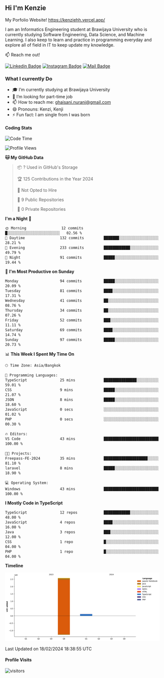 ## Hi I'm Kenzie

My Porfolio Website!
https://kenziehh.vercel.app/

I am an Informatics Engineering student at Brawijaya University who is currently studying Software Engineering, Data Science, and Machine Learning. I also keep to learn and practice in programming everyday and explore all of field in IT to keep update my knowledge.

:mailbox: Reach me out!

[![Linkedin Badge](https://img.shields.io/badge/-Kenzie_Taqiyassar-0e76a8?style=flat&labelColor=0e76a8&logo=linkedin&logoColor=white)](https://www.linkedin.com/in/kenzie-taqiyassar-37458b1aa/) 
[![Instagram Badge](https://img.shields.io/badge/-@__kenziehh_-e84393?style=flat&labelColor=e84393&logo=instagram&logoColor=white)](https://www.instagram.com/_kenziehh/) 
[![Mail Badge](https://img.shields.io/badge/-ghaisani.nurani-c0392b?style=flat&labelColor=c0392b&logo=gmail&logoColor=white)](mailto:ghaisani.nurani@gmail.com)

### What I currently Do

- 🎓 I’m currently studying at Brawijaya University
- 💼 I’m looking for part-time job
- 📫 How to reach me: ghaisani.nurani@gmail.com
- 😄 Pronouns: Kenzi, Kenji
- ⚡ Fun fact: I am single from I was born

#### Coding Stats
<!--START_SECTION:waka-->
![Code Time](http://img.shields.io/badge/Code%20Time-203%20hrs%2030%20mins-blue)

![Profile Views](http://img.shields.io/badge/Profile%20Views-1-blue)

**🐱 My GitHub Data** 

> 📦 ? Used in GitHub's Storage 
 > 
> 🏆 125 Contributions in the Year 2024
 > 
> 🚫 Not Opted to Hire
 > 
> 📜 9 Public Repositories 
 > 
> 🔑 0 Private Repositories 
 > 
**I'm a Night 🦉** 

```text
🌞 Morning                12 commits          █░░░░░░░░░░░░░░░░░░░░░░░░   02.56 % 
🌆 Daytime                132 commits         ███████░░░░░░░░░░░░░░░░░░   28.21 % 
🌃 Evening                233 commits         ████████████░░░░░░░░░░░░░   49.79 % 
🌙 Night                  91 commits          █████░░░░░░░░░░░░░░░░░░░░   19.44 % 
```
📅 **I'm Most Productive on Sunday** 

```text
Monday                   94 commits          █████░░░░░░░░░░░░░░░░░░░░   20.09 % 
Tuesday                  81 commits          ████░░░░░░░░░░░░░░░░░░░░░   17.31 % 
Wednesday                41 commits          ██░░░░░░░░░░░░░░░░░░░░░░░   08.76 % 
Thursday                 34 commits          ██░░░░░░░░░░░░░░░░░░░░░░░   07.26 % 
Friday                   52 commits          ███░░░░░░░░░░░░░░░░░░░░░░   11.11 % 
Saturday                 69 commits          ████░░░░░░░░░░░░░░░░░░░░░   14.74 % 
Sunday                   97 commits          █████░░░░░░░░░░░░░░░░░░░░   20.73 % 
```


📊 **This Week I Spent My Time On** 

```text
🕑︎ Time Zone: Asia/Bangkok

💬 Programming Languages: 
TypeScript               25 mins             ███████████████░░░░░░░░░░   59.01 % 
CSS                      9 mins              █████░░░░░░░░░░░░░░░░░░░░   21.07 % 
JSON                     8 mins              █████░░░░░░░░░░░░░░░░░░░░   18.60 % 
JavaScript               0 secs              ░░░░░░░░░░░░░░░░░░░░░░░░░   01.02 % 
PHP                      0 secs              ░░░░░░░░░░░░░░░░░░░░░░░░░   00.30 % 

🔥 Editors: 
VS Code                  43 mins             █████████████████████████   100.00 % 

🐱‍💻 Projects: 
Freepass-FE-2024         35 mins             ████████████████████░░░░░   81.10 % 
laravel                  8 mins              █████░░░░░░░░░░░░░░░░░░░░   18.90 % 

💻 Operating System: 
Windows                  43 mins             █████████████████████████   100.00 % 
```

**I Mostly Code in TypeScript** 

```text
TypeScript               12 repos            ████████████░░░░░░░░░░░░░   48.00 % 
JavaScript               4 repos             ████░░░░░░░░░░░░░░░░░░░░░   16.00 % 
Java                     3 repos             ███░░░░░░░░░░░░░░░░░░░░░░   12.00 % 
CSS                      1 repo              █░░░░░░░░░░░░░░░░░░░░░░░░   04.00 % 
PHP                      1 repo              █░░░░░░░░░░░░░░░░░░░░░░░░   04.00 % 
```



**Timeline**

![Lines of Code chart](https://raw.githubusercontent.com/kenziehh/kenziehh/master/assets/bar_graph.png)


 Last Updated on 18/02/2024 18:38:55 UTC
<!--END_SECTION:waka-->


#### Profile Visits

![visitors](https://visitor-badge.glitch.me/badge?page_id=kenziehh.kenziehh)





